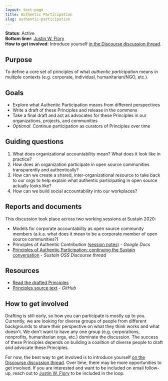 ```yaml
---
layout: text-page
title: Authentic Participation
slug: authentic-participation
---
```


**Status**: Active<br>
**Bottom liner**: [Justin W. Flory](https://twitter.com/jflory7)<br>
**How to get involved**: Introduce yourself [in the Discourse discussion thread](https://discourse.sustainoss.org/t/principles-of-authentic-participation-continuing-the-sustain-conversation/284).


## Purpose

To define a core set of principles of what _authentic participation_ means in multiple contexts (e.g. corporate, individual, humanitarian/NGO, etc.).


## Goals

* Explore what Authentic Participation means from different perspectives
* Write a draft of these Principles and release in the commons
* Take a final draft and act as advocates for these Principles in our organizations, projects, and communities
* _Optional_: Continue participation as curators of Principles over time


## Guiding questions

1. What does organizational accountability mean?
   What does it look like in practice?
1. How does an organization participate in open source communities transparently and authentically?
1. How can we create a shared, inter-organizational resource to take back to our orgs to help explain what authentic participating in open source actually looks like?
1. How can we build social accountability into our workplaces?


## Reports and documents

This discussion took place across two working sessions at Sustain 2020:

* Models for corporate accountability as open source community members (a.k.a. what does it mean to be a corporate member of open source communities?)
* Principles of Authentic Contribution ([session notes](https://docs.google.com/document/d/15UcaImOlR1XKA9SX9qE_kxW5A6NRI_369eQUO5ZW1xc/edit?usp=sharing)) - _Google Docs_
* [Principles of Authentic Participation: continuing the Sustain conversation](https://discourse.sustainoss.org/t/principles-of-authentic-participation-continuing-the-sustain-conversation/284) - _Sustain OSS Discourse thread_


## Resources

* [Read the drafted Principles](https://authentic-participation.rtfd.io/)
* [Principles source text](https://github.com/sustainers/authentic-participation) - _GitHub_


## How to get involved

Drafting is still early, so how you can participate is mostly up to you.
Currently, we are looking for diverse groups of people from different backgrounds to share their perspective on what they think works and what doesn't.
We don't want to have any one group (e.g. corporations, nonprofits, humanitarian orgs, etc.) dominate the discussion.
The success of these Principles depends on building a coalition of diverse people to draft and advocate these Principles.

For now, the best way to get involved is to introduce yourself [on the Discourse discussion thread](https://discourse.sustainoss.org/t/principles-of-authentic-participation-continuing-the-sustain-conversation/284).
Over time, there may be more opportunities to get involved.
If you are interested and want to be included on email follow-up, reach out to [Justin W. Flory](https://justinwflory.com) to be included in the loop.
